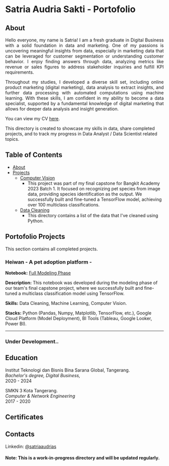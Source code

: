 # Satria Audria Sakti - Portofolio

## About

<p align=justify>Hello everyone, my name is Satria! I am a fresh graduate in Digital Business with a solid foundation in data and marketing. One of my passions is uncovering meaningful insights from data, especially in marketing data that can be leveraged for customer segmentation or understanding customer behavior. I enjoy finding answers through data, analyzing metrics like revenue or sales figures to address stakeholder inquiries and fulfill KPI requirements. </p>

<p align=justify>Throughout my studies, I developed a diverse skill set, including online product marketing (digital marketing), data analysis to extract insights, and further data processing with automated computations using machine learning. With these skills, I am confident in my ability to become a data specialist, supported by a fundamental knowledge of digital marketing that allows for deeper data analysis and insight generation.</p>

You can view my CV [here](https://github.com/satria4s/Portofolio/blob/main/CV_Satria%20Audria%20Sakti.pdf).

This directory is created to showcase my skills in data, share completed projects, and to track my progress in Data Analyst / Data Scientist related topics.

## Table of Contents
- [About](https://github.com/satria4s/Portofolio/blob/main/README.md#About)
- [Projects](https://github.com/satria4s/Portofolio/blob/main/README.md#Portofolio-projects)
  - [Computer Vision](https://github.com/heiwan-bangkit-project/ml-heiwan-tfmodels/blob/main/Model_ProjectCapstone_Heiwan_v3_FINISH.ipynb)
    - This project was part of my final capstone for Bangkit Academy 2023 Batch 1. It focused on recognizing pet species from image data, providing species identification as the output. We successfully built and fine-tuned a TensorFlow model, achieving over 100 multiclass classifications.
  - [Data Cleaning](https://github.com/satria4s/Portofolio/tree/main/Data%20Cleaning)
      - This directory contains a list of the data that I've cleaned using Python.
## Portofolio Projects
This section contains all completed projects.

### Heiwan - A pet adoption platform - 
**Notebook:** [Full Modeling Phase](https://github.com/heiwan-bangkit-project/ml-heiwan-tfmodels/blob/main/Model_ProjectCapstone_Heiwan_v3_FINISH.ipynb)

**Description:** This notebook was developed during the modeling phase of our team's final capstone project, where we successfully built and fine-tuned a multiclass classification model                    using TensorFlow.

**Skills:** Data Cleaning, Machine Learning, Computer Vision.

**Stacks:** Python (Pandas, Numpy, Matplotlib, TensorFlow, etc.), Google Cloud Platform (Model Deployment), BI Tools (Tableau, Google Looker, Power BI).

---
### Under Development..

## Education
Institut Teknologi dan Bisnis Bina Sarana Global, Tangerang.<br>
*Bachelor's degree, Digital Business,*<br>
2020 - 2024

SMKN 3 Kota Tangerang.<br>
*Computer & Network Engineering*<br>
2017 - 2020

## Certificates

## Contacts 
Linkedin: [@satriaaudrias](https://www.linkedin.com/in/satriaaudrias)

#### Note: This is a work-in-progress directory and will be updated regularly.

